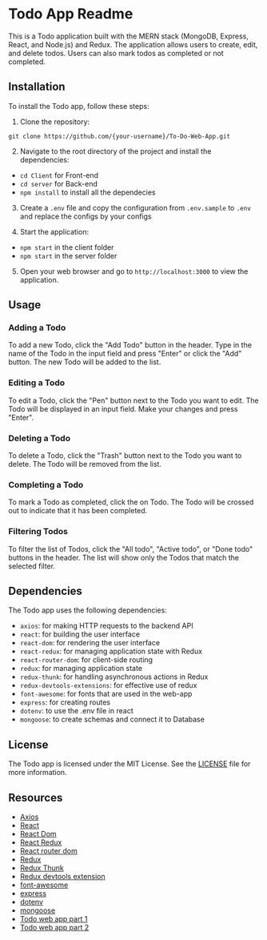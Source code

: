 # Todo App Readme

This is a Todo application built with the MERN stack (MongoDB, Express, React, and Node.js) and Redux. The application allows users to create, edit, and delete todos. Users can also mark todos as completed or not completed. 

## Installation

To install the Todo app, follow these steps:

1. Clone the repository: 

`git clone https://github.com/{your-username}/To-Do-Web-App.git`


2. Navigate to the root directory of the project and install the dependencies:

- `cd Client` for Front-end
- `cd server` for Back-end
- `npm install` to install all the dependecies

3. Create a `.env` file and copy the configuration from `.env.sample` to `.env` and replace the configs by your configs

4. Start the application:

- `npm start` in the client folder
- `npm start` in the server folder

5. Open your web browser and go to `http://localhost:3000` to view the application.


## Usage

### Adding a Todo

To add a new Todo, click the "Add Todo" button in the header. Type in the name of the Todo in the input field and press "Enter" or click the "Add" button. The new Todo will be added to the list.

### Editing a Todo

To edit a Todo, click the "Pen" button next to the Todo you want to edit. The Todo will be displayed in an input field. Make your changes and press "Enter".

### Deleting a Todo

To delete a Todo, click the "Trash" button next to the Todo you want to delete. The Todo will be removed from the list.

### Completing a Todo

To mark a Todo as completed, click the on Todo. The Todo will be crossed out to indicate that it has been completed.

### Filtering Todos

To filter the list of Todos, click the "All todo", "Active todo", or "Done todo" buttons in the header. The list will show only the Todos that match the selected filter.

## Dependencies

The Todo app uses the following dependencies:

- `axios`: for making HTTP requests to the backend API
- `react`: for building the user interface
- `react-dom`: for rendering the user interface
- `react-redux`: for managing application state with Redux
- `react-router-dom`: for client-side routing
- `redux`: for managing application state
- `redux-thunk`: for handling asynchronous actions in Redux
- `redux-devtools-extensions`: for effective use of redux
- `font-awesome`: for fonts that are used in the web-app
- `express`: for creating routes
- `dotenv`: to use the .env file in react
- `mongoose`: to create schemas and connect it to Database 

## License

The Todo app is licensed under the MIT License. See the [LICENSE](https://github.com/himanshu1221/To-Do-Web-App/blob/master/LICENSE.md) file for more information.

## Resources
- [Axios](https://axios-http.com/docs/intro)
- [React](https://create-react-app.dev/)
- [React Dom](https://legacy.reactjs.org/docs/react-dom.html)
- [React Redux](https://react-redux.js.org/introduction/getting-started)
- [React router dom](https://reactrouter.com/en/main/start/overview)
- [Redux](https://redux.js.org/introduction/getting-started)
- [Redux Thunk](https://redux.js.org/usage/writing-logic-thunks)
- [Redux devtools extension](https://chrome.google.com/webstore/detail/redux-devtools/lmhkpmbekcpmknklioeibfkpmmfibljd?hl=en)
- [font-awesome](https://fontawesome.com/docs)
- [express](https://expressjs.com/en/guide/routing.html)
- [dotenv](https://www.npmjs.com/package/dotenv)
- [mongoose](https://mongoosejs.com/docs/guide.html)
- [Todo web app part 1](https://youtu.be/0UJ8TPg1yiE)
- [Todo web app part 2](https://youtu.be/CG_nh3vJ1Yo)